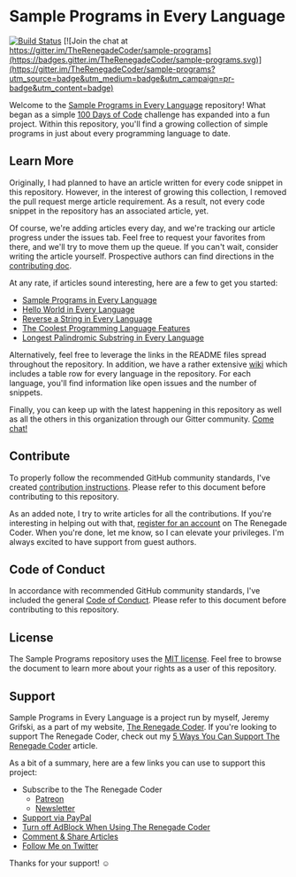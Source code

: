 # Sample Programs in Every Language

[![Build Status](https://travis-ci.com/TheRenegadeCoder/sample-programs.svg?branch=master)](https://travis-ci.com/TheRenegadeCoder/sample-programs)
[![Join the chat at https://gitter.im/TheRenegadeCoder/sample-programs](https://badges.gitter.im/TheRenegadeCoder/sample-programs.svg)](https://gitter.im/TheRenegadeCoder/sample-programs?utm_source=badge&utm_medium=badge&utm_campaign=pr-badge&utm_content=badge)

Welcome to the [Sample Programs in Every Language][0] repository! What began
as a simple [100 Days of Code][1] challenge has expanded into a fun project.
Within this repository, you'll find a growing collection of simple programs
in just about every programming language to date.

## Learn More

Originally, I had planned to have an article written for every code snippet in this repository.
However, in the interest of growing this collection, I removed the pull request merge article requirement.
As a result, not every code snippet in the repository has an associated article, yet.

Of course, we're adding articles every day, and we're tracking our article progress under the issues tab.
Feel free to request your favorites from there, and we'll try to move them up the queue. If you can't wait,
consider writing the article yourself. Prospective authors can find directions in the [contributing doc][6].

At any rate, if articles sound interesting, here are a few to get you started:

- [Sample Programs in Every Language][0]
- [Hello World in Every Language][2]
- [Reverse a String in Every Language][3]
- [The Coolest Programming Language Features][4]
- [Longest Palindromic Substring in Every Language][16]

Alternatively, feel free to leverage the links in the README files spread throughout the repository.
In addition, we have a rather extensive [wiki][5] which includes a table row for every language
in the repository. For each language, you'll find information like open issues and the number of snippets.

Finally, you can keep up with the latest happening in this repository as well as all the others in this
organization through our Gitter community. [Come chat!][15]

## Contribute

To properly follow the recommended GitHub community standards, I've created [contribution
instructions][6]. Please refer to this document before contributing to this repository.

As an added note, I try to write articles for all the contributions. If you're interesting in helping out with
that, [register for an account][7] on The Renegade Coder. When you're done, let me know, so I can elevate your privileges.
I'm always excited to have support from guest authors.

## Code of Conduct

In accordance with recommended GitHub community standards, I've included the
general [Code of Conduct][8]. Please refer to this document before contributing to this repository.

## License

The Sample Programs repository uses the
[MIT license][9].
Feel free to browse the document to learn more about your rights as a user of this repository.

## Support

Sample Programs in Every Language is a project run by myself, Jeremy Grifski, as
a part of my website, [The Renegade Coder][10]. If you're looking to support The Renegade Coder, check out my
[5 Ways You Can Support The Renegade Coder][11] article.

As a bit of a summary, here are a few links you can use to support this project:

- Subscribe to the The Renegade Coder
  - [Patreon][7]
  - [Newsletter][17]
- [Support via PayPal][12]
- [Turn off AdBlock When Using The Renegade Coder][13]
- [Comment & Share Articles][0]
- [Follow Me on Twitter][14]

Thanks for your support! :relaxed:

[0]: https://therenegadecoder.com/code/sample-programs-in-every-language/
[1]: http://www.100daysofcode.com/
[2]: https://therenegadecoder.com/code/hello-world-in-every-language/
[3]: https://therenegadecoder.com/code/reverse-a-string-in-every-language/
[4]: https://therenegadecoder.com/blog/the-coolest-programming-language-features/
[5]: https://github.com/jrg94/sample-programs/wiki
[6]: https://github.com/jrg94/sample-programs/blob/master/.github/CONTRIBUTING.md
[7]: https://www.patreon.com/TheRenegadeCoder
[8]: https://github.com/jrg94/sample-programs/blob/master/.github/CODE_OF_CONDUCT.md
[9]: https://github.com/jrg94/sample-programs/blob/master/LICENSE
[10]: https://therenegadecoder.com/
[11]: https://therenegadecoder.com/blog/5-ways-you-can-support-the-renegade-coder/
[12]: https://www.paypal.me/therenegadecoder
[13]: https://help.getadblock.com/support/solutions/articles/6000163989-how-do-i-pause-or-disable-adblock-
[14]: https://twitter.com/RenegadeCoder94
[15]: https://gitter.im/TheRenegadeCoder/Lobby?utm_source=share-link&utm_medium=link&utm_campaign=share-link
[16]: https://therenegadecoder.com/code/longest-palindrome-substring-in-every-language/
[17]: https://newsletter.therenegadecoder.com/
